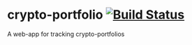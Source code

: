 # crypto-portfolio [![Build Status](https://travis-ci.org/ryanbas21/crypto-portfolio.svg?branch=master)](https://travis-ci.org/ryanbas21/crypto-portfolio)
A web-app for tracking crypto-portfolios
